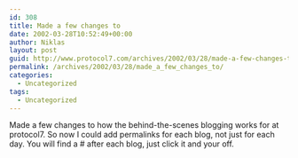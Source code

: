 ```yaml
---
id: 308
title: Made a few changes to
date: 2002-03-28T10:52:49+00:00
author: Niklas
layout: post
guid: http://www.protocol7.com/archives/2002/03/28/made-a-few-changes-to/
permalink: /archives/2002/03/28/made_a_few_changes_to/
categories:
  - Uncategorized
tags:
  - Uncategorized
---
```

<div class='microid-bf57a8cec360079c3df88c527ca915a402b74833'>
  <p>
    Made a few changes to how the behind-the-scenes blogging works for at protocol7. So now I could add permalinks for each blog, not just for each day. You will find a # after each blog, just click it and your off.
  </p>
</div>